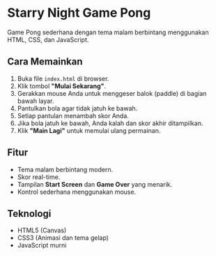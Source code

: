 # Starry Night Game Pong

Game Pong sederhana dengan tema malam berbintang menggunakan HTML, CSS, dan JavaScript.

## Cara Memainkan

1. Buka file `index.html` di browser.
2. Klik tombol **"Mulai Sekarang"**.
3. Gerakkan mouse Anda untuk menggeser balok (paddle) di bagian bawah layar.
4. Pantulkan bola agar tidak jatuh ke bawah.
5. Setiap pantulan menambah skor Anda.
6. Jika bola jatuh ke bawah, Anda kalah dan skor akhir ditampilkan.
7. Klik **"Main Lagi"** untuk memulai ulang permainan.

## Fitur
- Tema malam berbintang modern.
- Skor real-time.
- Tampilan **Start Screen** dan **Game Over** yang menarik.
- Kontrol sederhana menggunakan mouse.

## Teknologi
- HTML5 (Canvas)
- CSS3 (Animasi dan tema gelap)
- JavaScript murni  